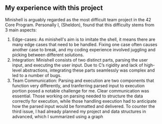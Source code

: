 ## My experience with this project

Minishell is arguably regarded as the most difficult team project in the 42 Core Program. Personally I, (Sheldon), found that this difficulty stems from 3 main aspects:
1. Edge-cases: As minishell's aim is to imitate the shell, it means there are many edge cases that need to be handled. Fixing one case often causes another case to break, and my coding experience involved juggling and picking between different solutions. 
2. Integration: Minishell consists of two distinct parts, parsing the user input, and executing the user input. Due to C’s rigidity and lack of high-level abstractions, integrating these parts seamlessly was complex and led to a number of bugs.
3. Team Communication: Parsing and execution are two components that function very differently, and tranferring parsed input to execution portion posed a notable challenge for me. Clear communication was essential. Those working on parsing needed to structure the data correctly for execution, while those handling execution had to anticipate how the parsed input would be formatted and delivered.
To counter the third issue, I had already planned my project and data structures in advanced, which I summarized using a graph
